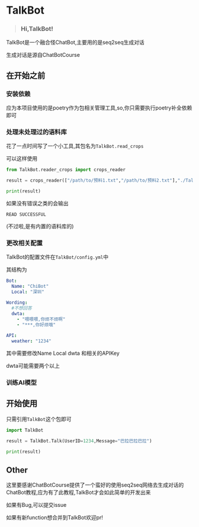 # TalkBot

> ### Hi,TalkBot!

TalkBot是一个融合怪ChatBot,主要用的是seq2seq生成对话

生成对话是源自ChatBotCourse

## 在开始之前

### 安装依赖

应为本项目使用的是poetry作为包相关管理工具,so,你只需要执行poetry补全依赖即可

### 处理未处理过的语料库

花了一点时间写了一个小工具,其包名为`TalkBot.read_crops`

可以这样使用

```python
from TalkBot.reader_crops import crops_reader

result = crops_reader(["/path/to/预料1.txt","/path/to/预料2.txt"],"./TalkBot/crops")

print(result)
```

如果没有错误之类的会输出

```
READ SUCCESSFUL
```

(不过啦,是有内置的语料库的)

### 更改相关配置

TalkBot的配置文件在`TalkBot/config.yml`中

其结构为

```yaml
Bot:
  Name: "ChiBot"
  Local: "深圳"

Wording:
  #不想回答
  dwta: 
    - "喂喂喂,你烦不烦啊"
    - "***,你好烦哦"
    
API:
  weather: "1234"
```

其中需要修改Name Local dwta 和相关的APIKey

dwta可能需要两个以上

### 训练AI模型

## 开始使用

只需引用`TalkBot`这个包即可

```python
import TalkBot

result = TalkBot.Talk(UserID=1234,Message="巴拉巴拉巴拉")

print(result)
```

## Other

这里要感谢ChatBotCourse提供了一个蛮好的使用seq2seq网络去生成对话的ChatBot教程,应为有了此教程,TalkBot才会如此简单的开发出来

如果有Bug,可以提交issue

如果有新function想合并到TalkBot欢迎pr!

